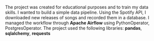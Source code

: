 The project was created for educational purposes and to train my data skills. I wanted to build a simple data pipeline. Using the Spotify API, I downloaded new releases of songs and recorded them in a database. I managed the workflow through **Apache Airflow** using PythonOperator, PostgresOperator.
The project used the following libraries: **pandas**, **sqlalchemy**, **requests**
